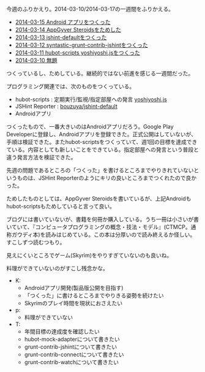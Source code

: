 今週のふりかえり。2014-03-10/2014-03-17の一週間をふりかえる。

- [2014-03-15 Android アプリをつくった](http://blog.bouzuya.net/2014/03/15/diary/)
- [2014-03-14 AppGyver Steroidsをためした](http://blog.bouzuya.net/2014/03/14/diary/)
- [2014-03-13 jshint-defaultをつくった](http://blog.bouzuya.net/2014/03/13/diary/)
- [2014-03-12 syntastic-grunt-contrib-jshintをつくった](http://blog.bouzuya.net/2014/03/12/diary/)
- [2014-03-11 hubot-scripts yoshiyoshi.jsをつくった](http://blog.bouzuya.net/2014/03/11/diary/)
- [2014-03-10 無題](http://blog.bouzuya.net/2014/03/10/diary/)

つくっているし、ためしている。継続的ではない前進を感じる一週間だった。

プログラミング関連では、次のものをつくっている。

- hubot-scripts : 定期実行/監視/指定部屋への発言 [yoshiyoshi.js](https://github.com/faithcreates/hubot-scripts/pull/6)
- JSHint Reporter : [bouzuya/jshint-default][]
- Androidアプリ

つくったもので、一番大きいのはAndroidアプリだろう。Google Play Developerに登録し、Androidアプリを登録できた。正式公開はしていないが、手順は検証できた。またhubot-scriptsをつくっていて、週1回の目標を達成できている。内容としても新しいことをできている。指定部屋への発言という普段と違う発言方法を検証できた。

先週の問題であるところの「つくった」を書けるところまでやりきれていないというものは、JSHint Reporterのようにキリの良いところまでつくれたので良かった。

ためしたものとしては、AppGyver Steroidsを書いているが、上記Androidもhubot-scriptsもためしていると言って良い。

ブログには書いていないが、書籍を何冊か購入している。うち一冊は小さいが書いていて、『コンピュータプログラミングの概念・技法・モデル』(CTMCP。通称ガウディ本)を読みはじめている。この本は分厚いので読み終えるか怪しい。すこしずつ読むつもり。

見えにくいところでゲーム(Skyrim)をやりすぎていないのも良いね。

料理ができていないのがすこし残念かな。

- K:
  - Androidアプリ開発(製品版公開を目指す)
  - 「つくった」に書けるところまでやりきる姿勢を続けたい
  - Skyrimのプレイ時間を現状におさえたい
- p:
  - 料理ができていない
- T:
  - 年間目標の達成度を確認したい
  - hubot-mock-adapterについて書きたい
  - grunt-contrib-jshintについて書きたい
  - grunt-contrib-connectについて書きたい
  - grunt-contrib-watchについて書きたい

[bouzuya/jshint-default]: https://github.com/bouzuya/jshint-default
